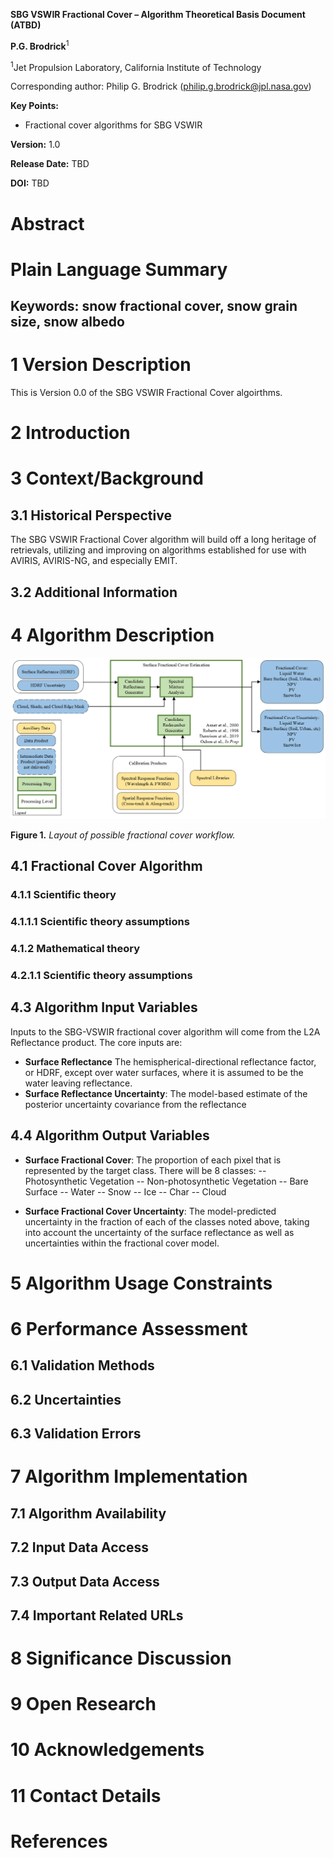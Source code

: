 **SBG VSWIR Fractional Cover – Algorithm Theoretical Basis Document (ATBD)**

**P.G. Brodrick**<sup>1</sup>

<sup>1</sup>Jet Propulsion Laboratory, California Institute of Technology

Corresponding author: Philip G. Brodrick (philip.g.brodrick@jpl.nasa.gov)

**Key Points:**

- Fractional cover algorithms for SBG VSWIR

**Version:** 1.0

**Release Date:** TBD

**DOI:** TBD

# Abstract

# Plain Language Summary

## Keywords: snow fractional cover, snow grain size, snow albedo

# 1 Version Description

This is Version 0.0 of the SBG VSWIR Fractional Cover algoirthms.

# 2 Introduction

# 3 Context/Background

## 3.1 Historical Perspective

The SBG VSWIR Fractional Cover algorithm will build off a long heritage of retrievals, utilizing and improving on algorithms established for use with AVIRIS, AVIRIS-NG, and especially EMIT.

## 3.2 Additional Information

# 4 Algorithm Description

![img.png](figs/cover_flow.png)

**Figure 1.** _Layout of possible fractional cover workflow._

## 4.1 Fractional Cover Algorithm

### 4.1.1 Scientific theory

### 4.1.1.1 Scientific theory assumptions

### 4.1.2 Mathematical theory

### 4.2.1.1 Scientific theory assumptions

## 4.3 Algorithm Input Variables

Inputs to the SBG-VSWIR fractional cover algorithm will come from the L2A Reflectance product.
The core inputs are:

- **Surface Reflectance** The hemispherical-directional reflectance factor, or HDRF, except over water surfaces, where it is assumed to be the water leaving reflectance.
- **Surface Reflectance Uncertainty**:  The model-based estimate of the posterior uncertainty covariance from the reflectance

## 4.4 Algorithm Output Variables

- **Surface Fractional Cover**: The proportion of each pixel that is represented by the target class.  There will be 8 classes:
-- Photosynthetic Vegetation
-- Non-photosynthetic Vegetation
-- Bare Surface
-- Water
-- Snow
-- Ice
-- Char
-- Cloud

- **Surface Fractional Cover Uncertainty**: The model-predicted uncertainty in the fraction of each of the classes noted above, taking into account the uncertainty of the surface reflectance as well as uncertainties within the fractional cover model.

# 5 Algorithm Usage Constraints

# 6 Performance Assessment

## 6.1 Validation Methods

## 6.2 Uncertainties

## 6.3 Validation Errors

# 7 Algorithm Implementation

## 7.1 Algorithm Availability

## 7.2 Input Data Access

## 7.3 Output Data Access

## 7.4 Important Related URLs

# 8 Significance Discussion

# 9 Open Research

# 10 Acknowledgements

# 11 Contact Details

# References
